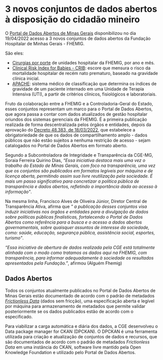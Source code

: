 3 novos conjuntos de dados abertos à disposição do cidadão mineiro
===

O [Portal de Dados Abertos de Minas Gerais](https://dados.mg.gov.br/) disponibilizou no dia 19/04/2022 acesso a 3 novos conjuntos de dados abertos da Fundação Hospitalar de Minhas Gerais - FHEMIG.

São eles:

- [Cirurgias por porte](https://dados.mg.gov.br/dataset/cirurgias) de unidades hospitalar da FHEMIG, por ano e mês.
- [Clinical Risk Index for Babies - CRIB](https://dados.mg.gov.br/dataset/crib): escore que mensura o risco da mortalidade hospitalar de recém nato prematuro, baseado na gravidade clínica inicial.
- [APACHE](https://dados.mg.gov.br/dataset/apache): sistema médico de classificação que determina os índices de gravidade de um paciente internado em uma Unidade de Terapia Intensiva (UTI), a partir de critérios clínicos, fisiológicos e laboratoriais.

Fruto da colaboração entre a FHEMIG e a Controladoria-Geral do Estado, esses conjuntos representam um marco para o Portal de Dados Abertos, que agora passa a contar com dados atualizados de gestão hospitalar oriundos dos sistemas gerenciais da FHEMIG. É a primeira publicação realizada de forma descentralizada pelos órgãos e entidades, depois da aprovação do [Decreto 48.383, de 18/03/2022](https://www.almg.gov.br/consulte/legislacao/completa/completa.html?tipo=DEC&num=48383&comp=&ano=2022), que estabelece a obrigatoriedade de que os dados de compartilhamento amplo - dados públicos que não estão sujeitos a nenhuma restrição de acesso - sejam catalogados no Portal de Dados Abertos em formato aberto.

Segundo a Subcontroladora de Integridade e Transparência da CGE-MG, Soraia Ferreira Quirino Dias, _“Essa iniciativa destaca mais uma vez o trabalho do Estado de Minas Gerais, com foco na transparência, uma vez que os conjuntos são publicados em formatos legíveis por máquina e de licença aberta, permitindo assim sua livre reutilização pela sociedade. É mais um passo significativo para concretizar a política pública de transparência e dados abertos, refletindo a importância dada ao acesso à informação"_.

Na mesma linha, Francisco Alves de Oliveira Júnior, Diretor Central de Transparência Ativa, afirma que _" a publicação desses conjuntos visa induzir iniciativas nos órgãos e entidades para a divulgação de dados sobre políticas públicas finalísticas, fortalecendo o Portal de Dados Abertos como referência para a busca e o acesso a dados abertos governamentais, sobre quaisquer assuntos de interesse da sociedade, como: saúde, educação, segurança pública, assistência social, esportes, turismo"_.

_“Essa iniciativa de abertura de dados realizada pela CGE está totalmente alinhada com o modo como tratamos os dados aqui na FHEMIG, com transparência, para informar adequadamente à sociedade os resultados apresentados pela Fundação.”_, afirmou (Alguém Fhemig)

## Dados Abertos

Todos os conjuntos atualmente publicados no Portal de Dados Abertos de Minas Gerais estão documentado de acordo com o padrão de metadados _[Frictionless Data](https://frictionlessdata.io/)_ (dados sem fricção), uma especificação aberta e legível por máquina para armazenamento de metadados que permite validar posteriormente se os dados publicados estão de acordo com o especificado.

Para viabilizar a carga automática e diária dos dados, a CGE desenvolveu o Data package manager for CKAN (DPCKAN). O DPCKAN é uma ferramenta utilizada para criação e atualização de conjuntos de dados e recursos, que são documentados de acordo com o padrão de metadados _Frictionless Data_ em uma instância do CKAN, software livre mantido pela Open Knowledge Foundation e utilizado pelo Portal de Dados Abertos. 
